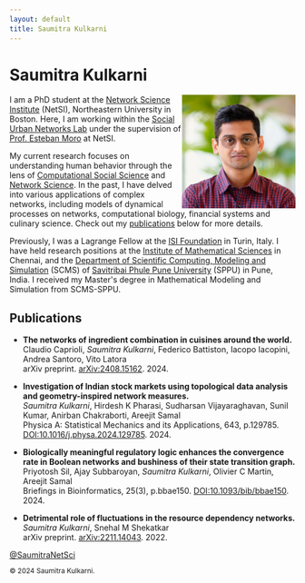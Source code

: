 ```yaml
---
layout: default
title: Saumitra Kulkarni
---
```


# Saumitra Kulkarni

<img align="right"  width="200" height="200" title="Kaprekar's Tapestry" src="images/netsi_photo.jpeg">

I am a PhD student at the [Network Science Institute](https://www.networkscienceinstitute.org/) (NetSI), Northeastern University in Boston. Here, I am working within the [Social Urban Networks Lab](https://www.socialurban.net/) under the supervision of [Prof. Esteban Moro](http://estebanmoro.org/) at NetSI.

My current research focuses on understanding human behavior through the lens of [Computational Social Science](https://en.wikipedia.org/wiki/Computational_social_science) and [Network Science](https://en.wikipedia.org/wiki/Network_science). In the past, I have delved into various applications of complex networks, including models of dynamical processes on networks, computational biology, financial systems and culinary science. Check out my [publications](#Publications) below for more details.

Previously, I was a Lagrange Fellow at the [ISI Foundation](https://www.isi.it/) in Turin, Italy. I have held research positions at the [Institute of Mathematical Sciences](https://www.imsc.res.in/) in Chennai, and the [Department of Scientific Computing, Modeling and Simulation](https://scms.unipune.ac.in/) (SCMS) of [Savitribai Phule Pune University](http://www.unipune.ac.in/) (SPPU) in Pune, India. I received my Master's degree in Mathematical Modeling and Simulation from SCMS-SPPU.

<a name="Publications"></a>
## Publications

- **The networks of ingredient combination in cuisines around the world.**\
  Claudio Caprioli, _Saumitra Kulkarni_, Federico Battiston, Iacopo Iacopini, Andrea Santoro, Vito Latora\
  arXiv preprint. [arXiv:2408.15162](https://arxiv.org/abs/2408.15162). 2024.

- **Investigation of Indian stock markets using topological data analysis and geometry-inspired network measures.**\
  _Saumitra Kulkarni_, Hirdesh K Pharasi, Sudharsan Vijayaraghavan, Sunil Kumar, Anirban Chakraborti, Areejit Samal\
  Physica A: Statistical Mechanics and its Applications, 643, p.129785. [DOI:10.1016/j.physa.2024.129785](https://doi.org/10.1016/j.physa.2024.129785). 2024.

- **Biologically meaningful regulatory logic enhances the convergence rate in Boolean networks and bushiness of their state transition graph.**\
  Priyotosh Sil, Ajay Subbaroyan, _Saumitra Kulkarni_, Olivier C Martin, Areejit Samal\
  Briefings in Bioinformatics, 25(3), p.bbae150. [DOI:10.1093/bib/bbae150](https://doi.org/10.1093/bib/bbae150). 2024.

- **Detrimental role of fluctuations in the resource dependency networks.**\
  _Saumitra Kulkarni_, Snehal M Shekatkar\
  arXiv preprint. [arXiv:2211.14043](https://arxiv.org/abs/2211.14043). 2022.

<div class="Grid container">
<a href="https://twitter.com/SaumitraNetSci?ref_src=twsrc%5Etfw" class="twitter-follow-button" data-show-count="false">@SaumitraNetSci</a><script async src="https://platform.twitter.com/widgets.js" charset="utf-8"></script>
</div>

<footer>
    <p class="copyright" style="font-size: 12px">© 2024 Saumitra Kulkarni.</p>
</footer>
